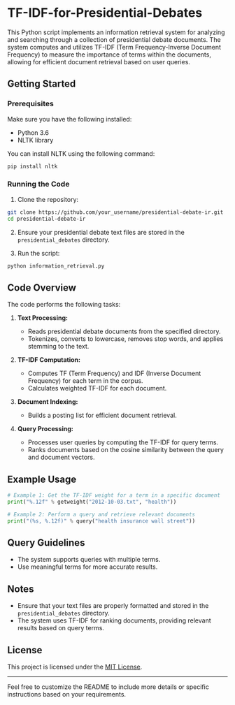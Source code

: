 # TF-IDF-for-Presidential-Debates

This Python script implements an information retrieval system for analyzing and searching through a collection of presidential debate documents. The system computes and utilizes TF-IDF (Term Frequency-Inverse Document Frequency) to measure the importance of terms within the documents, allowing for efficient document retrieval based on user queries.

## Getting Started

### Prerequisites

Make sure you have the following installed:

- Python 3.6
- NLTK library

You can install NLTK using the following command:

```bash
pip install nltk
```

### Running the Code

1. Clone the repository:

```bash
git clone https://github.com/your_username/presidential-debate-ir.git
cd presidential-debate-ir
```

2. Ensure your presidential debate text files are stored in the `presidential_debates` directory.

3. Run the script:

```bash
python information_retrieval.py
```

## Code Overview

The code performs the following tasks:

1. **Text Processing:**
   - Reads presidential debate documents from the specified directory.
   - Tokenizes, converts to lowercase, removes stop words, and applies stemming to the text.

2. **TF-IDF Computation:**
   - Computes TF (Term Frequency) and IDF (Inverse Document Frequency) for each term in the corpus.
   - Calculates weighted TF-IDF for each document.

3. **Document Indexing:**
   - Builds a posting list for efficient document retrieval.

4. **Query Processing:**
   - Processes user queries by computing the TF-IDF for query terms.
   - Ranks documents based on the cosine similarity between the query and document vectors.

## Example Usage

```python
# Example 1: Get the TF-IDF weight for a term in a specific document
print("%.12f" % getweight("2012-10-03.txt", "health"))

# Example 2: Perform a query and retrieve relevant documents
print("(%s, %.12f)" % query("health insurance wall street"))
```

## Query Guidelines

- The system supports queries with multiple terms.
- Use meaningful terms for more accurate results.

## Notes

- Ensure that your text files are properly formatted and stored in the `presidential_debates` directory.
- The system uses TF-IDF for ranking documents, providing relevant results based on query terms.

## License

This project is licensed under the [MIT License](LICENSE).

---

Feel free to customize the README to include more details or specific instructions based on your requirements.
